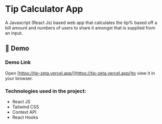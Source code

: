 # Tip Calculator App

A Javascript (React Js) based web app that calculates the tip% based off a bill amount and numbers of users to share it amongst that is supplied from an input.

## 🚀 Demo
### Demo Link

Open [https://tip-zeta.vercel.app/](https://tip-zeta.vercel.app/)to view it in your browser.

###  Technologies used in the project:

*   React JS
*   Tailwind CSS
*   Context API
*   React Hooks

